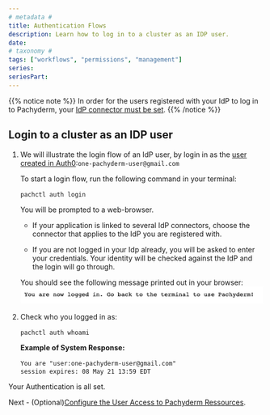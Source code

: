 ```yaml
---
# metadata # 
title: Authentication Flows
description: Learn how to log in to a cluster as an IDP user. 
date: 
# taxonomy #
tags: ["workflows", "permissions", "management"]
series:
seriesPart:
---
```


{{% notice note %}} 
In order for the users registered with your IdP to log in to Pachyderm,
your [IdP connector must be set](./idp-dex.md).
{{% /notice %}}

## Login to a cluster as an IDP user
1. We will illustrate the login flow of an IdP user, 
by login in as the [user created in Auth0](../idp-dex/#1-register-a-pachyderm-application-with-your-idp):`one-pachyderm-user@gmail.com`

   To start a login flow, run the following command in your terminal:

   ```shell
   pachctl auth login
   ```

   You will be prompted to a web-browser. 

   - If your application is linked to several IdP connectors, 
   choose the connector that applies to the IdP you are registered with.

   - If you are not logged in your Idp already, you will be asked to enter your credentials. Your identity will be checked against the IdP and the login will go through.

   You should see the following message printed out in your browser:
   ![Login Success](../images/auth0-login-success.png)

1. Check who you logged in as:
   ```shell
   pachctl auth whoami
   ```

   **Example of System Response:**

   ```shell
   You are "user:one-pachyderm-user@gmail.com"
   session expires: 08 May 21 13:59 EDT
   ```

Your Authentication is all set. 

Next - (Optional)[Configure the User Access to Pachyderm Ressources](../authorization/role-binding.md).



